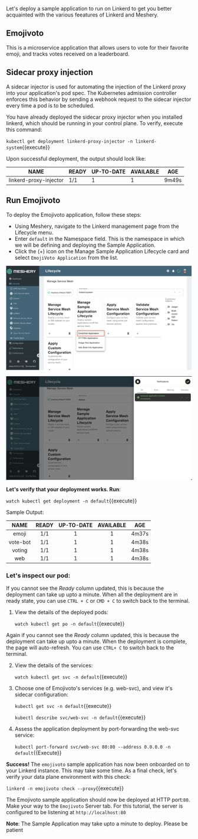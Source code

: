 Let's deploy a sample application to run on Linkerd to get you better acquainted with the various feeatures of Linkerd and Meshery.

## Emojivoto 

This is a microservice application that allows users to vote for their favorite emoji, and tracks votes received on a leaderboard. 

## Sidecar proxy injection

A sidecar injector is used for automating the injection of the Linkerd proxy into your application's pod spec. The Kubernetes admission controller enforces this behavior by sending a webhook request to the sidecar injector every time a pod is to be scheduled.

You have already deployed the sidecar proxy injector when you installed linkerd, which should be running in your control plane. To verify, execute this command:

`kubectl get deployment linkerd-proxy-injector -n linkerd-system`{{execute}}

Upon successful deployment, the output should look like:

|NAME                   | READY | UP-TO-DATE | AVAILABLE |  AGE  |
|-----------------------|-------|------------|-----------|-------|
|linkerd-proxy-injector |  1/1  |      1     |     1     | 9m49s |


## Run Emojivoto

To deploy the Emojivoto application, follow these steps:
 
 - Using Meshery, navigate to the Linkerd management page from the Lifecycle menu.
 - Enter `default` in the Namespace field. This is the namespace in which we will be defining and deploying the Sample Application.
 - Click the (+) icon on the Manage Sample Application Lifecycle card and select `EmojiVoto Application` from the list.

 ![Emojivoto sample app](./assets/linkerd-sample-app.png)

 ![Emojivoto deployed](./assets/emojivoto-dep.png)


**Let's verify that your deployment works. Run**:

`watch kubectl get deployment -n default`{{execute}} 

Sample Output: 

|   NAME   | READY | UP-TO-DATE | AVAILABLE |  AGE  |
|:--------:|:-----:|:----------:|:---------:|:-----:|
|   emoji  |  1/1  |      1     |     1     | 4m37s |
| vote-bot |  1/1  |      1     |     1     | 4m38s |
|  voting  |  1/1  |      1     |     1     | 4m38s |
|   web    |  1/1  |      1     |     1     | 4m38s |

### Let's inspect our pod:
If you cannot see the *Ready* column updated, this is because the deployment can take up upto a minute. When all the deployment are in ready state, you can use `CTRL + C` or `CMD + C` to switch back to the terminal.

1. View the details of the deployed pods:

    `watch kubectl get po -n default`{{execute}} 

Again if you cannot see the *Ready* column updated, this is because the deployment can take up upto a minute. When the deployment is complete, the page will auto-refresh. You can use `CTRL+ C` to switch back to the terminal.

2. View the details of the services:

    `watch kubectl get svc -n default`{{execute}} 

3. Choose one of Emojivoto's services (e.g. web-svc), and view it's sidecar configuration:

    `kubectl get svc -n default`{{execute}}

    `kubectl describe svc/web-svc -n default`{{execute}}

4. Assess the application deployment by port-forwarding the web-svc service:

    `kubectl port-forward svc/web-svc 80:80 --address 0.0.0.0 -n default`{{Execute}}

**Success!**
The `emojivoto` sample application has now been onboarded on to your Linkerd instance. This may take some time. As a final check, let's verify your data plane environment with this check:

`linkerd -n emojivoto check --proxy`{{execute}}

The Emojivoto sample application should now be deployed at HTTP port:`80`. Make your way to the `Emojivoto` Server tab. For this tutorial, the server is configured to be listening at `http://localhost:80`

**Note**: The Sample Application may take upto a minute to deploy. Please be patient


